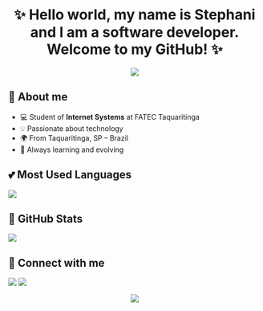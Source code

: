 <h1 align="center">✨ Hello world, my name is Stephani and I am a software developer. Welcome to my GitHub! ✨</h1>

<p align="center">
  <img src="https://capsule-render.vercel.app/api?type=waving&color=ff69b4&height=200&section=header&text=Hi,%20I'm%20Stephani!&fontColor=ffffff&fontSize=30&animation=fadeIn" />
</p>

## 🌸 About me
  
- 💻 Student of **Internet Systems** at FATEC Taquaritinga  
- 💡 Passionate about technology  
- 🌍 From Taquaritinga, SP – Brazil  
- 🚀 Always learning and evolving  

## 💕 Most Used Languages

<img src="https://github-readme-stats.vercel.app/api/top-langs/?username=stephiiss&layout=compact&bg_color=000000&border_color=ff69b4&title_color=ff69b4&text_color=ffffff" />

## 🎀 GitHub Stats

<img src="https://github-readme-stats.vercel.app/api?username=stephiiss&show_icons=true&bg_color=000000&border_color=ff69b4&title_color=ff69b4&text_color=ffffff&icon_color=ff69b4" />

## 🌷 Connect with me

<p>
  <img src="https://img.shields.io/badge/stephanidejesus2@gmail.com-ff69b4?style=for-the-badge&logo=gmail&logoColor=white" />
  <a href="https://www.linkedin.com/in/stephani-de-jesus-b35730299"><img src="https://img.shields.io/badge/LinkedIn-ff69b4?style=for-the-badge&logo=linkedin&logoColor=white"/></a>
</p>

<p align="center">
  <img src="https://capsule-render.vercel.app/api?type=waving&color=ff69b4&height=120&section=footer"/>
</p>
